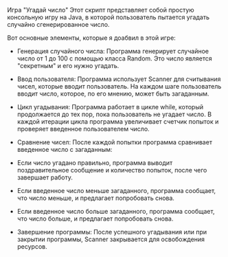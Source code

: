 Игра "Угадай число"
Этот скрипт представляет собой простую консольную игру на Java, в которой пользователь пытается угадать случайно сгенерированное число. 

Вот основные элементы, которые я доабвил в этой игре:

- Генерация случайного числа: Программа генерирует случайное число от 1 до 100 с помощью класса Random. Это число является "секретным" и его нужно угадать.
- Ввод пользователя: Программа использует Scanner для считывания чисел, которые вводит пользователь. На каждом шаге пользователь вводит число, которое, по его мнению, может быть загаданным.
- Цикл угадывания: Программа работает в цикле while, который продолжается до тех пор, пока пользователь не угадает число. В каждой итерации цикла программа увеличивает счетчик попыток и проверяет введенное пользователем число. 
- Сравнение чисел: После каждой попытки программа сравнивает введенное число с загаданным:

- Если число угадано правильно, программа выводит поздравительное сообщение и количество попыток, после чего завершает работу.
- Если введенное число меньше загаданного, программа сообщает, что число меньше, и предлагает попробовать снова.
- Если введенное число больше загаданного, программа сообщает, что число больше, и предлагает попробовать снова.
- Завершение программы: После успешного угадывания или при закрытии программы, Scanner закрывается для освобождения ресурсов.
